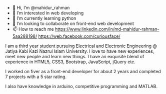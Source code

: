 - 👋 Hi, I’m @mahidur_rahman
- 👀 I’m interested in web developing
- 🌱 I’m currently learning python
- 💞️ I’m looking to collaborate on front-end web development
- 📫 How to reach me https://www.linkedin.com/in/md-mahidur-rahman-5aa288198/ https://web.facebook.com/curiousface/

I am a third year student pursuing Electrical and Electronic Engineering @ Jatiya Kabi Kazi Nazrul Islam University. I love to have new experiences, meet new people and learn new things. I have an exquisite blend of experience in HTML5, CSS3, Bootstrap, JavaScript, jQuery etc.

I worked on fiver as a front-end developer for about 2 years and completed 7 projects with a 5 star rating.

 I also have knowledge in arduino, competitive programming and MATLAB.
